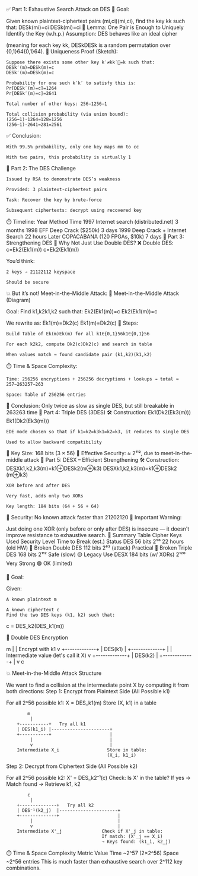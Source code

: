 ✅ Part 1: Exhaustive Search Attack on DES
🎯 Goal:

Given known plaintext-ciphertext pairs (mi,ci)(mi​,ci​), find the key kk such that:
DESk(mi)=ci
DESk​(mi​)=ci​
📘 Lemma: One Pair is Enough to Uniquely Identify the Key (w.h.p.)
Assumption: DES behaves like an ideal cipher

(meaning for each key kk, DESkDESk​ is a random permutation over {0,1}64{0,1}64).
🎲 Uniqueness Proof (Sketch):

    Suppose there exists some other key k′≠kk′=k such that:
    DESk′(m)=DESk(m)=c
    DESk′​(m)=DESk​(m)=c

    Probability for one such k′k′ to satisfy this is:
    Pr⁡[DESk′(m)=c]=1264
    Pr[DESk′​(m)=c]=2641​

    Total number of other keys: 256−1256−1

    Total collision probability (via union bound):
    (256−1)⋅1264≈128=1256
    (256−1)⋅2641​≈281​=2561​

✅ Conclusion:

    With 99.5% probability, only one key maps mm to cc

    With two pairs, this probability is virtually 1

🧪 Part 2: The DES Challenge

    Issued by RSA to demonstrate DES’s weakness

    Provided: 3 plaintext-ciphertext pairs

    Task: Recover the key by brute-force

    Subsequent ciphertexts: decrypt using recovered key

⏱️ Timeline:
Year	Method	Time
1997	Internet search (distributed.net)	3 months
1998	EFF Deep Crack ($250k)	3 days
1999	Deep Crack + Internet Search	22 hours
Later	COPACABANA (120 FPGAs, $10k)	7 days
🔐 Part 3: Strengthening DES
🚫 Why Not Just Use Double DES?
❌ Double DES:
c=Ek2(Ek1(m))
c=Ek2​(Ek1​(m))

You’d think:

    2 keys → 21122112 keyspace

    Should be secure

💥 But it’s not! Meet-in-the-Middle Attack:
🧠 Meet-in-the-Middle Attack (Diagram)

Goal: Find k1,k2k1​,k2​ such that:
Ek2(Ek1(m))=c
Ek2​(Ek1​(m))=c

We rewrite as:
Ek1(m)=Dk2(c)
Ek1​(m)=Dk2​(c)
🔧 Steps:

    Build Table of Ek(m)Ek​(m) for all k1∈{0,1}56k1​∈{0,1}56

    For each k2k2​, compute Dk2(c)Dk2​​(c) and search in table

    When values match → found candidate pair (k1,k2)(k1​,k2​)

⏱️ Time & Space Complexity:

    Time: 256256 encryptions + 256256 decryptions + lookups → total ≈ 257−263257−263

    Space: Table of 256256 entries

🔑 Conclusion: Only twice as slow as single DES, but still breakable in 263263 time
🔁 Part 4: Triple DES (3DES)
🛠️ Construction:
Ek1(Dk2(Ek3(m)))
Ek1​(Dk2​(Ek3​(m)))

    EDE mode chosen so that if k1=k2=k3k1​=k2​=k3​, it reduces to single DES

    Used to allow backward compatibility

📏 Key Size: 168 bits (3 × 56)
🧠 Effective Security: ≈ 2¹¹², due to meet-in-the-middle attack
🧩 Part 5: DESX – Efficient Strengthening
🛠️ Construction:
DESXk1,k2,k3(m)=k1⊕DESk2(m⊕k3)
DESXk1​,k2​,k3​​(m)=k1​⊕DESk2​​(m⊕k3​)

    XOR before and after DES

    Very fast, adds only two XORs

    Key length: 184 bits (64 + 56 + 64)

🔐 Security: No known attack faster than 21202120
🧨 Important Warning:

Just doing one XOR (only before or only after DES) is insecure — it doesn't improve resistance to exhaustive search.
📌 Summary Table
Cipher	Keys Used	Security Level	Time to Break (est.)	Status
DES	56 bits	2⁵⁶	22 hours (old HW)	🔴 Broken
Double DES	112 bits	2⁶³ (attack)	Practical	🔴 Broken
Triple DES	168 bits	2¹¹²	Safe (slow)	🟡 Legacy Use
DESX	184 bits (w/ XORs)	2¹²⁰	Very Strong	🟢 OK (limited)












🎯 Goal:

Given:

    A known plaintext m

    A known ciphertext c
    Find the two DES keys (k1, k2) such that:

c = DES_k2(DES_k1(m))

🔐 Double DES Encryption

  m 
   |
   |  Encrypt with k1
   v
+-------------+
|   DES(k1)   |
+-------------+
   |
   |  Intermediate value (let's call it X)
   v
+-------------+
|   DES(k2)   |
+-------------+
   |
   v
   c

💥 Meet-in-the-Middle Attack Structure

We want to find a collision at the intermediate point X by computing it from both directions:
Step 1: Encrypt from Plaintext Side (All Possible k1)

For all 2^56 possible k1:
    X = DES_k1(m)
    Store (X, k1) in a table

            m
             |
        +-----------+   Try all k1
        | DES(k1_i) |----------------------+
        +-----------+                      |
             |                             |
             v                             |
        Intermediate X_i                  Store in table:
                                          (X_i, k1_i)

Step 2: Decrypt from Ciphertext Side (All Possible k2)

For all 2^56 possible k2:
    X' = DES_k2⁻¹(c)
    Check: Is X' in the table?
          If yes → Match found → Retrieve k1, k2

            c
             |
        +--------------+   Try all k2
        | DES⁻¹(k2_j)  |----------------------+
        +--------------+                      |
             |                                |
             v                                |
        Intermediate X'_j               Check if X'_j in table:
                                        If match: (X'_j == X_i)
                                        → Keys found: (k1_i, k2_j)

⏱️ Time & Space Complexity
Metric	Value
Time	~2^57 (2×2^56)
Space	~2^56 entries
This is much faster than exhaustive search over 2^112 key combinations.
